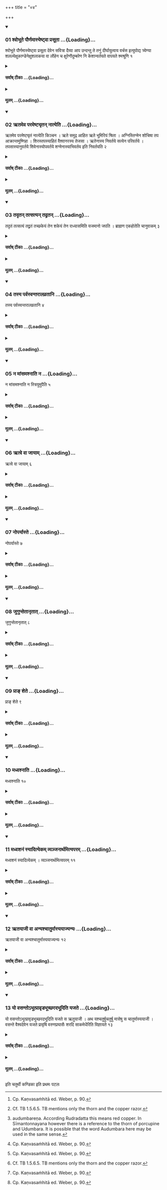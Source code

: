 +++
title = "०४"

+++

<div class="js_include" includetitle="true" newlevelforh1="3" unfilled url="/vedAH_yajuH/taittirIyam/sUtram/ApastambaH/shrautam/vishvAsa-prastutiH/08/04/01_shvobhUte_paurNamAsyeShTvA_prasUtA.md">
<details open><summary><h3>01 श्वोभूते पौर्णमास्येष्ट्वा प्रसूता ...{Loading}...</h3></summary>

श्वोभूते पौर्णमास्येष्ट्वा प्रसूता देवेन सवित्रा दैव्या आप उन्दन्तु ते तनुं दीर्घायुत्वाय वर्चस इत्युपोद्य त्र्येण्या शलल्येक्षुकाण्डेनेक्षुशलाकया वा लौहेन च क्षुरेणौदुम्बरेण नि केशान्वर्तयते वापयते श्मश्रूणि १
</details>
</div>
<div class="js_include collapsed" newlevelforh1="4" title="सर्वाष् टीकाः" unfilled url="/vedAH_yajuH/taittirIyam/sUtram/ApastambaH/shrautam/sarvASh_TIkAH/08/04/01_shvobhUte_paurNamAsyeShTvA_prasUtA.md">
<details><summary><h4>सर्वाष् टीकाः ...{Loading}...</h4></summary>
<details><summary>थिते</summary>

1. On the next day, after having performed the full-moon offering, having moistened the head by means of water with prasūtā devena savitrā...[^1] (the sacrificer) causes to trim his hair (on the head) and shave the hair on the face by means of a quill of a porcupine having three white straps on it,[^2] a part or section of sugar-cane, red copper razor and Udumbara(-fruit bunch).[^3]  

[^1]: Cp. Kaṇvasaṁhitā ed. Weber, p. 90.  

[^2]: Cf. TB 1.5.6.5. TB mentions only the thorn and the copper razor.  

[^3]: audumbareṇa. According Rudradatta this means red copper. In Sīmantonnayana however there is a reference to the thorn of porcupine and Udumbara. It is possible that the word Audumbara here may be used in the same sense.
</details>
</details>
</div>
<div class="js_include collapsed" newlevelforh1="4" title="मूलम्" unfilled url="/vedAH_yajuH/taittirIyam/sUtram/ApastambaH/shrautam/mUlam/08/04/01_shvobhUte_paurNamAsyeShTvA_prasUtA.md">
<details><summary><h4>मूलम् ...{Loading}...</h4></summary>

श्वोभूते पौर्णमास्येष्ट्वा प्रसूता देवेन सवित्रा दैव्या आप उन्दन्तु ते तनुं दीर्घायुत्वाय वर्चस इत्युपोद्य त्र्येण्या शलल्येक्षुकाण्डेनेक्षुशलाकया वा लौहेन च क्षुरेणौदुम्बरेण नि केशान्वर्तयते वापयते श्मश्रूणि १
</details>
</div>
<div class="js_include" includetitle="true" newlevelforh1="3" unfilled url="/vedAH_yajuH/taittirIyam/sUtram/ApastambaH/shrautam/vishvAsa-prastutiH/08/04/02_Rtameva_parameShTyRtan_nAtyeti.md">
<details open><summary><h3>02 ऋतमेव परमेष्ट्यृतन् नात्येति ...{Loading}...</h3></summary>

ऋतमेव परमेष्ट्यृतं नात्येति किञ्चन । ऋते समुद्र आहित ऋते भूमिरियं श्रिता । अग्निस्तिग्मेन शोचिषा तप आक्रान्तमुष्णिहा । शिरस्तपस्याहितं वैश्वानरस्य तेजसा । ऋतेनास्य निवर्तये सत्येन परिवर्तये । तपसास्यानुवर्तये शिवेनास्योपवर्तये शग्मेनास्याभिवर्तय इति निवर्तयति २
</details>
</div>
<div class="js_include collapsed" newlevelforh1="4" title="सर्वाष् टीकाः" unfilled url="/vedAH_yajuH/taittirIyam/sUtram/ApastambaH/shrautam/sarvASh_TIkAH/08/04/02_Rtameva_parameShTyRtan_nAtyeti.md">
<details><summary><h4>सर्वाष् टीकाः ...{Loading}...</h4></summary>
<details><summary>थिते</summary>

2. With r̥tameva parameṣṭhī...[^1] the sacrificer cuts his hair.  

[^1]: TB I.5.5.1-2.
</details>
</details>
</div>
<div class="js_include collapsed" newlevelforh1="4" title="मूलम्" unfilled url="/vedAH_yajuH/taittirIyam/sUtram/ApastambaH/shrautam/mUlam/08/04/02_Rtameva_parameShTyRtan_nAtyeti.md">
<details><summary><h4>मूलम् ...{Loading}...</h4></summary>

ऋतमेव परमेष्ट्यृतं नात्येति किञ्चन । ऋते समुद्र आहित ऋते भूमिरियं श्रिता । अग्निस्तिग्मेन शोचिषा तप आक्रान्तमुष्णिहा । शिरस्तपस्याहितं वैश्वानरस्य तेजसा । ऋतेनास्य निवर्तये सत्येन परिवर्तये । तपसास्यानुवर्तये शिवेनास्योपवर्तये शग्मेनास्याभिवर्तय इति निवर्तयति २
</details>
</div>
<div class="js_include" includetitle="true" newlevelforh1="3" unfilled url="/vedAH_yajuH/taittirIyam/sUtram/ApastambaH/shrautam/vishvAsa-prastutiH/08/04/03_tadRtan_tatsatyan_tadvratan.md">
<details open><summary><h3>03 तदृतन् तत्सत्यन् तद्व्रतन् ...{Loading}...</h3></summary>

तदृतं तत्सत्यं तद्व्रतं तच्छकेयं तेन शकेयं तेन राध्यासमिति यजमानो जपति । ब्राह्मण एकहोतेति चानुवाकम् ३
</details>
</div>
<div class="js_include collapsed" newlevelforh1="4" title="सर्वाष् टीकाः" unfilled url="/vedAH_yajuH/taittirIyam/sUtram/ApastambaH/shrautam/sarvASh_TIkAH/08/04/03_tadRtan_tatsatyan_tadvratan.md">
<details><summary><h4>सर्वाष् टीकाः ...{Loading}...</h4></summary>
<details><summary>थिते</summary>

3. The sacrificer mutters tadr̥taṁ tat satyam...[^1] and the Section beginning with brāhmaṇa ekahota.[^2]  

[^1]: TB I.5.5.2.  

[^2]: TA III.7.
</details>
</details>
</div>
<div class="js_include collapsed" newlevelforh1="4" title="मूलम्" unfilled url="/vedAH_yajuH/taittirIyam/sUtram/ApastambaH/shrautam/mUlam/08/04/03_tadRtan_tatsatyan_tadvratan.md">
<details><summary><h4>मूलम् ...{Loading}...</h4></summary>

तदृतं तत्सत्यं तद्व्रतं तच्छकेयं तेन शकेयं तेन राध्यासमिति यजमानो जपति । ब्राह्मण एकहोतेति चानुवाकम् ३
</details>
</div>
<div class="js_include" includetitle="true" newlevelforh1="3" unfilled url="/vedAH_yajuH/taittirIyam/sUtram/ApastambaH/shrautam/vishvAsa-prastutiH/08/04/04_tasya_parvasvantarAlavratAni.md">
<details open><summary><h3>04 तस्य पर्वस्वन्तरालव्रतानि ...{Loading}...</h3></summary>

तस्य पर्वस्वन्तरालव्रतानि ४
</details>
</div>
<div class="js_include collapsed" newlevelforh1="4" title="सर्वाष् टीकाः" unfilled url="/vedAH_yajuH/taittirIyam/sUtram/ApastambaH/shrautam/sarvASh_TIkAH/08/04/04_tasya_parvasvantarAlavratAni.md">
<details><summary><h4>सर्वाष् टीकाः ...{Loading}...</h4></summary>
<details><summary>थिते</summary>

4. For him (the sacrificer) following are the vows to be observed during the intervals (of the two seasonal sacrifice).
</details>
</details>
</div>
<div class="js_include collapsed" newlevelforh1="4" title="मूलम्" unfilled url="/vedAH_yajuH/taittirIyam/sUtram/ApastambaH/shrautam/mUlam/08/04/04_tasya_parvasvantarAlavratAni.md">
<details><summary><h4>मूलम् ...{Loading}...</h4></summary>

तस्य पर्वस्वन्तरालव्रतानि ४
</details>
</div>
<div class="js_include" includetitle="true" newlevelforh1="3" unfilled url="/vedAH_yajuH/taittirIyam/sUtram/ApastambaH/shrautam/vishvAsa-prastutiH/08/04/05_na_mAMsamashnAti_na.md">
<details open><summary><h3>05 न मांसमश्नाति न ...{Loading}...</h3></summary>

न मांसमश्नाति न स्त्रियुमुपैति ५
</details>
</div>
<div class="js_include collapsed" newlevelforh1="4" title="सर्वाष् टीकाः" unfilled url="/vedAH_yajuH/taittirIyam/sUtram/ApastambaH/shrautam/sarvASh_TIkAH/08/04/05_na_mAMsamashnAti_na.md">
<details><summary><h4>सर्वाष् टीकाः ...{Loading}...</h4></summary>
<details><summary>थिते</summary>

5. He should not eat meat; he should not approach a woman.[^1]  

[^1]: Cf. TMB XVIII.13.6,11,14, cp. TS II.5.5.6.
</details>
</details>
</div>
<div class="js_include collapsed" newlevelforh1="4" title="मूलम्" unfilled url="/vedAH_yajuH/taittirIyam/sUtram/ApastambaH/shrautam/mUlam/08/04/05_na_mAMsamashnAti_na.md">
<details><summary><h4>मूलम् ...{Loading}...</h4></summary>

न मांसमश्नाति न स्त्रियुमुपैति ५
</details>
</div>
<div class="js_include" includetitle="true" newlevelforh1="3" unfilled url="/vedAH_yajuH/taittirIyam/sUtram/ApastambaH/shrautam/vishvAsa-prastutiH/08/04/06_Rtve_vA_jAyAm.md">
<details open><summary><h3>06 ऋत्वे वा जायाम् ...{Loading}...</h3></summary>

ऋत्वे वा जायाम् ६
</details>
</div>
<div class="js_include collapsed" newlevelforh1="4" title="सर्वाष् टीकाः" unfilled url="/vedAH_yajuH/taittirIyam/sUtram/ApastambaH/shrautam/sarvASh_TIkAH/08/04/06_Rtve_vA_jAyAm.md">
<details><summary><h4>सर्वाष् टीकाः ...{Loading}...</h4></summary>
<details><summary>थिते</summary>

6. Or (he may approach) his wife at the time of her season.
</details>
</details>
</div>
<div class="js_include collapsed" newlevelforh1="4" title="मूलम्" unfilled url="/vedAH_yajuH/taittirIyam/sUtram/ApastambaH/shrautam/mUlam/08/04/06_Rtve_vA_jAyAm.md">
<details><summary><h4>मूलम् ...{Loading}...</h4></summary>

ऋत्वे वा जायाम् ६
</details>
</div>
<div class="js_include" includetitle="true" newlevelforh1="3" unfilled url="/vedAH_yajuH/taittirIyam/sUtram/ApastambaH/shrautam/vishvAsa-prastutiH/08/04/07_noparyAste.md">
<details open><summary><h3>07 नोपर्यास्ते ...{Loading}...</h3></summary>

नोपर्यास्ते ७
</details>
</div>
<div class="js_include collapsed" newlevelforh1="4" title="सर्वाष् टीकाः" unfilled url="/vedAH_yajuH/taittirIyam/sUtram/ApastambaH/shrautam/sarvASh_TIkAH/08/04/07_noparyAste.md">
<details><summary><h4>सर्वाष् टीकाः ...{Loading}...</h4></summary>
<details><summary>थिते</summary>

7. He should not sit on something (e.g. chair etc.) but only on the earth.
</details>
</details>
</div>
<div class="js_include collapsed" newlevelforh1="4" title="मूलम्" unfilled url="/vedAH_yajuH/taittirIyam/sUtram/ApastambaH/shrautam/mUlam/08/04/07_noparyAste.md">
<details><summary><h4>मूलम् ...{Loading}...</h4></summary>

नोपर्यास्ते ७
</details>
</div>
<div class="js_include" includetitle="true" newlevelforh1="3" unfilled url="/vedAH_yajuH/taittirIyam/sUtram/ApastambaH/shrautam/vishvAsa-prastutiH/08/04/08_jugupsetAnRtAt.md">
<details open><summary><h3>08 जुगुप्सेतानृतात् ...{Loading}...</h3></summary>

जुगुप्सेतानृतात् ८
</details>
</div>
<div class="js_include collapsed" newlevelforh1="4" title="सर्वाष् टीकाः" unfilled url="/vedAH_yajuH/taittirIyam/sUtram/ApastambaH/shrautam/sarvASh_TIkAH/08/04/08_jugupsetAnRtAt.md">
<details><summary><h4>सर्वाष् टीकाः ...{Loading}...</h4></summary>
<details><summary>थिते</summary>

8. He should have disgust for the untruth.
</details>
</details>
</div>
<div class="js_include collapsed" newlevelforh1="4" title="मूलम्" unfilled url="/vedAH_yajuH/taittirIyam/sUtram/ApastambaH/shrautam/mUlam/08/04/08_jugupsetAnRtAt.md">
<details><summary><h4>मूलम् ...{Loading}...</h4></summary>

जुगुप्सेतानृतात् ८
</details>
</div>
<div class="js_include" includetitle="true" newlevelforh1="3" unfilled url="/vedAH_yajuH/taittirIyam/sUtram/ApastambaH/shrautam/vishvAsa-prastutiH/08/04/09_prA~N_shete.md">
<details open><summary><h3>09 प्राङ् शेते ...{Loading}...</h3></summary>

प्राङ् शेते ९
</details>
</div>
<div class="js_include collapsed" newlevelforh1="4" title="सर्वाष् टीकाः" unfilled url="/vedAH_yajuH/taittirIyam/sUtram/ApastambaH/shrautam/sarvASh_TIkAH/08/04/09_prA~N_shete.md">
<details><summary><h4>सर्वाष् टीकाः ...{Loading}...</h4></summary>
<details><summary>थिते</summary>

9. (At the time of sleeping) he should sleep with his face to the east.
</details>
</details>
</div>
<div class="js_include collapsed" newlevelforh1="4" title="मूलम्" unfilled url="/vedAH_yajuH/taittirIyam/sUtram/ApastambaH/shrautam/mUlam/08/04/09_prA~N_shete.md">
<details><summary><h4>मूलम् ...{Loading}...</h4></summary>

प्राङ् शेते ९
</details>
</div>
<div class="js_include" includetitle="true" newlevelforh1="3" unfilled url="/vedAH_yajuH/taittirIyam/sUtram/ApastambaH/shrautam/vishvAsa-prastutiH/08/04/10_madhvashnAti.md">
<details open><summary><h3>10 मध्वश्नाति ...{Loading}...</h3></summary>

मध्वश्नाति १०
</details>
</div>
<div class="js_include collapsed" newlevelforh1="4" title="सर्वाष् टीकाः" unfilled url="/vedAH_yajuH/taittirIyam/sUtram/ApastambaH/shrautam/sarvASh_TIkAH/08/04/10_madhvashnAti.md">
<details><summary><h4>सर्वाष् टीकाः ...{Loading}...</h4></summary>
<details><summary>थिते</summary>

10. He should eat honey (i.e.) according to one opinion he should eat honey as his food;
</details>
</details>
</div>
<div class="js_include collapsed" newlevelforh1="4" title="मूलम्" unfilled url="/vedAH_yajuH/taittirIyam/sUtram/ApastambaH/shrautam/mUlam/08/04/10_madhvashnAti.md">
<details><summary><h4>मूलम् ...{Loading}...</h4></summary>

मध्वश्नाति १०
</details>
</div>
<div class="js_include" includetitle="true" newlevelforh1="3" unfilled url="/vedAH_yajuH/taittirIyam/sUtram/ApastambaH/shrautam/vishvAsa-prastutiH/08/04/11_madhvashanaM_syAdityekam_vyanjanArthamityaparam.md">
<details open><summary><h3>11 मध्वशनं स्यादित्येकम् व्यञ्जनार्थमित्यपरम् ...{Loading}...</h3></summary>

मध्वशनं स्यादित्येकम् । व्यञ्जनार्थमित्यपरम् ११
</details>
</div>
<div class="js_include collapsed" newlevelforh1="4" title="सर्वाष् टीकाः" unfilled url="/vedAH_yajuH/taittirIyam/sUtram/ApastambaH/shrautam/sarvASh_TIkAH/08/04/11_madhvashanaM_syAdityekam_vyanjanArthamityaparam.md">
<details><summary><h4>सर्वाष् टीकाः ...{Loading}...</h4></summary>
<details><summary>थिते</summary>

11. according to another opinion (the honey may be used) as a condiment.
</details>
</details>
</div>
<div class="js_include collapsed" newlevelforh1="4" title="मूलम्" unfilled url="/vedAH_yajuH/taittirIyam/sUtram/ApastambaH/shrautam/mUlam/08/04/11_madhvashanaM_syAdityekam_vyanjanArthamityaparam.md">
<details><summary><h4>मूलम् ...{Loading}...</h4></summary>

मध्वशनं स्यादित्येकम् । व्यञ्जनार्थमित्यपरम् ११
</details>
</div>
<div class="js_include" includetitle="true" newlevelforh1="3" unfilled url="/vedAH_yajuH/taittirIyam/sUtram/ApastambaH/shrautam/vishvAsa-prastutiH/08/04/12_RtayAjI_vA_anyashchAturmAsyayAjyanyaH.md">
<details open><summary><h3>12 ऋतयाजी वा अन्यश्चातुर्मास्ययाज्यन्यः ...{Loading}...</h3></summary>

ऋतयाजी वा अन्यश्चातुर्मास्ययाज्यन्यः १२
</details>
</div>
<div class="js_include collapsed" newlevelforh1="4" title="सर्वाष् टीकाः" unfilled url="/vedAH_yajuH/taittirIyam/sUtram/ApastambaH/shrautam/sarvASh_TIkAH/08/04/12_RtayAjI_vA_anyashchAturmAsyayAjyanyaH.md">
<details><summary><h4>सर्वाष् टीकाः ...{Loading}...</h4></summary>
<details><summary>थिते</summary>

12. One is a performer of a sacrifice at a particular season; another is a performer of Cāturmāsya-sacrifices.[^1]  

[^1]: For the explanation of this Sūtra see the next Sūtra.
</details>
</details>
</div>
<div class="js_include collapsed" newlevelforh1="4" title="मूलम्" unfilled url="/vedAH_yajuH/taittirIyam/sUtram/ApastambaH/shrautam/mUlam/08/04/12_RtayAjI_vA_anyashchAturmAsyayAjyanyaH.md">
<details><summary><h4>मूलम् ...{Loading}...</h4></summary>

ऋतयाजी वा अन्यश्चातुर्मास्ययाज्यन्यः १२
</details>
</div>
<div class="js_include" includetitle="true" newlevelforh1="3" unfilled url="/vedAH_yajuH/taittirIyam/sUtram/ApastambaH/shrautam/vishvAsa-prastutiH/08/04/13_yo_vasanto-bhUtprAvRDabhUchCharadabhUditi_yajate.md">
<details open><summary><h3>13 यो वसन्तोऽभूत्प्रावृडभूच्छरदभूदिति यजते ...{Loading}...</h3></summary>

यो वसन्तोऽभूत्प्रावृडभूच्छरदभूदिति यजते स ऋतुयाजी । अथ यश्चतुर्षुचतुर्षु मासेषु स चातुर्मास्ययाजी । वसन्ते वैश्वदेवेन यजते प्रावृषि वरुणप्रघासैः शरदि साकमेधैरिति विज्ञायते १३
</details>
</div>
<div class="js_include collapsed" newlevelforh1="4" title="सर्वाष् टीकाः" unfilled url="/vedAH_yajuH/taittirIyam/sUtram/ApastambaH/shrautam/sarvASh_TIkAH/08/04/13_yo_vasanto-bhUtprAvRDabhUchCharadabhUditi_yajate.md">
<details><summary><h4>सर्वाष् टीकाः ...{Loading}...</h4></summary>
<details><summary>थिते</summary>

13. He who performs (taking into consideration) "It has become the spring; it has become the rainy season; it has become the autumn"-he is the performer of a sacrifice at a particular season. One who performs sacrifices every four months is the performer of Cāturmāsyas. It is known (from a Brāhmaṇa-text): One should perform the Vaiśvadeva in the spring; Varuṇapraghāsas in the rainy season, with the Sākamedhas in the Autumn.
</details>
</details>
</div>
<div class="js_include collapsed" newlevelforh1="4" title="मूलम्" unfilled url="/vedAH_yajuH/taittirIyam/sUtram/ApastambaH/shrautam/mUlam/08/04/13_yo_vasanto-bhUtprAvRDabhUchCharadabhUditi_yajate.md">
<details><summary><h4>मूलम् ...{Loading}...</h4></summary>

यो वसन्तोऽभूत्प्रावृडभूच्छरदभूदिति यजते स ऋतुयाजी । अथ यश्चतुर्षुचतुर्षु मासेषु स चातुर्मास्ययाजी । वसन्ते वैश्वदेवेन यजते प्रावृषि वरुणप्रघासैः शरदि साकमेधैरिति विज्ञायते १३
</details>
</div>

  
इति चतुर्थी कण्डिका 
इति प्रथमः पटलः
